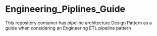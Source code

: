 # Engineering_Piplines_Guide
This repository container has pipeline architecture Design Pattern as a guide when considering an Engineering ETL pipeline pattern
